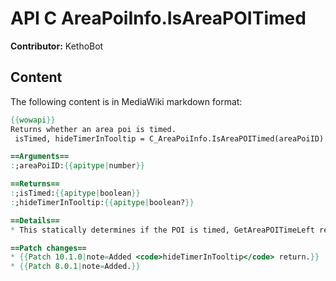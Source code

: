 # API C AreaPoiInfo.IsAreaPOITimed

**Contributor:** KethoBot

## Content

The following content is in MediaWiki markdown format:

```mediawiki
{{wowapi}}
Returns whether an area poi is timed.
 isTimed, hideTimerInTooltip = C_AreaPoiInfo.IsAreaPOITimed(areaPoiID)

==Arguments==
:;areaPoiID:{{apitype|number}}

==Returns==
:;isTimed:{{apitype|boolean}}
:;hideTimerInTooltip:{{apitype|boolean?}}

==Details==
* This statically determines if the POI is timed, GetAreaPOITimeLeft retrieves the value from the server and may return nothing for long intervals.

==Patch changes==
* {{Patch 10.1.0|note=Added <code>hideTimerInTooltip</code> return.}}
* {{Patch 8.0.1|note=Added.}}
```
